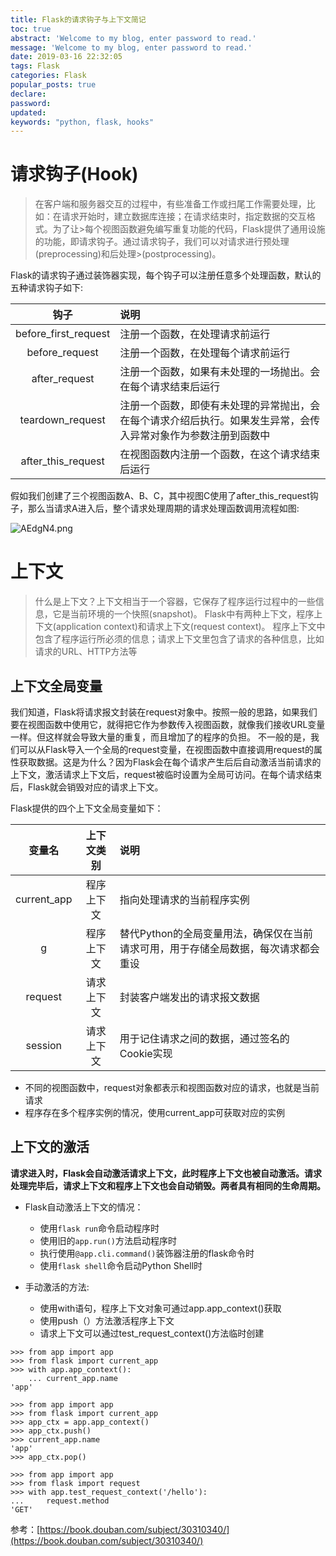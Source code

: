 ```yaml
---
title: Flask的请求钩子与上下文简记
toc: true
abstract: 'Welcome to my blog, enter password to read.'
message: 'Welcome to my blog, enter password to read.'
date: 2019-03-16 22:32:05
tags: Flask
categories: Flask
popular_posts: true
declare:
password:
updated:
keywords: "python, flask, hooks"
---
```


# 请求钩子(Hook)

>在客户端和服务器交互的过程中，有些准备工作或扫尾工作需要处理，比如：在请求开始时，建立数据库连接；在请求结束时，指定数据的交互格式。为了让>每个视图函数避免编写重复功能的代码，Flask提供了通用设施的功能，即请求钩子。通过请求钩子，我们可以对请求进行预处理(preprocessing)和后处理>(postprocessing)。

Flask的请求钩子通过装饰器实现，每个钩子可以注册任意多个处理函数，默认的五种请求钩子如下:

|钩子|说明|
|:--:|:--|
|before_first_request|注册一个函数，在处理请求前运行|
|before_request|注册一个函数，在处理每个请求前运行|
|after_request|注册一个函数，如果有未处理的一场抛出。会在每个请求结束后运行|
|teardown_request|注册一个函数，即使有未处理的异常抛出，会在每个请求介绍后执行。如果发生异常，会传入异常对象作为参数注册到函数中|
|after_this_request|在视图函数内注册一个函数，在这个请求结束后运行|

<!-- more -->

假如我们创建了三个视图函数A、B、C，其中视图C使用了after_this_request钩子，那么当请求A进入后，整个请求处理周期的请求处理函数调用流程如图:

![AEdgN4.png](https://s2.ax1x.com/2019/03/15/AEdgN4.png)

# 上下文

>什么是上下文？上下文相当于一个容器，它保存了程序运行过程中的一些信息，它是当前环境的一个快照(snapshot)。
>Flask中有两种上下文，程序上下文(application context)和请求上下文(request context)。
>程序上下文中包含了程序运行所必须的信息；请求上下文里包含了请求的各种信息，比如请求的URL、HTTP方法等

## 上下文全局变量

我们知道，Flask将请求报文封装在request对象中。按照一般的思路，如果我们要在视图函数中使用它，就得把它作为参数传入视图函数，就像我们接收URL变量一样。但这样就会导致大量的重复，而且增加了的程序的负担。
不一般的是，我们可以从Flask导入一个全局的request变量，在视图函数中直接调用request的属性获取数据。这是为什么？因为Flask会在每个请求产生后后自动激活当前请求的上下文，激活请求上下文后，request被临时设置为全局可访问。在每个请求结束后，Flask就会销毁对应的请求上下文。

Flask提供的四个上下文全局变量如下：

|变量名|上下文类别|说明|
|:--:|:--:|:--|
|current_app|程序上下文|指向处理请求的当前程序实例|
|g|程序上下文|替代Python的全局变量用法，确保仅在当前请求可用，用于存储全局数据，每次请求都会重设|
|request|请求上下文|封装客户端发出的请求报文数据|
|session|请求上下文|用于记住请求之间的数据，通过签名的Cookie实现|

- 不同的视图函数中，request对象都表示和视图函数对应的请求，也就是当前请求
- 程序存在多个程序实例的情况，使用current_app可获取对应的实例

## 上下文的激活

**请求进入时，Flask会自动激活请求上下文，此时程序上下文也被自动激活。请求处理完毕后，请求上下文和程序上下文也会自动销毁。两者具有相同的生命周期。**

- Flask自动激活上下文的情况：
  - 使用`flask run`命令启动程序时
  - 使用旧的`app.run()`方法启动程序时
  - 执行使用`@app.cli.command()`装饰器注册的flask命令时
  - 使用`flask shell`命令启动Python Shell时


- 手动激活的方法:
  - 使用with语句，程序上下文对象可通过app.app_context()获取
  - 使用push（）方法激活程序上下文
  - 请求上下文可以通过test_request_context()方法临时创建

```shell
>>> from app import app
>>> from flask import current_app
>>> with app.app_context():
    ... current_app.name
'app'
```

```shell
>>> from app import app
>>> from flask import current_app
>>> app_ctx = app.app_context()
>>> app_ctx.push()
>>> current_app.name
'app'
>>> app_ctx.pop()
```

```shell
>>> from app import app
>>> from flask import request
>>> with app.test_request_context('/hello'):
...     request.method
'GET'
```


参考：[https://book.douban.com/subject/30310340/](https://book.douban.com/subject/30310340/)